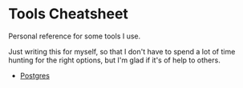 # Tools Cheatsheet

Personal reference for some tools I use.

Just writing this for myself, so that I don't have to spend a lot of time
hunting for the right options, but I'm glad if it's of help to others.

* [Postgres](postgres.md)
